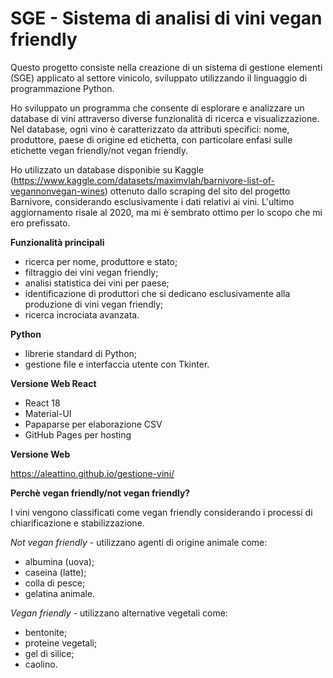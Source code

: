 # SGE - Sistema di analisi di vini vegan friendly
Questo progetto consiste nella creazione di un sistema di gestione elementi (SGE) applicato al settore vinicolo, sviluppato utilizzando il linguaggio di programmazione Python.

Ho sviluppato un programma che consente di esplorare e analizzare un database di vini attraverso diverse funzionalità di ricerca e visualizzazione. Nel database, ogni vino è caratterizzato da attributi specifici: nome, produttore, paese di origine ed etichetta, con particolare enfasi sulle etichette vegan friendly/not vegan friendly.

Ho utilizzato un database disponibie su Kaggle (https://www.kaggle.com/datasets/maximvlah/barnivore-list-of-vegannonvegan-wines) ottenuto dallo scraping del sito del progetto Barnivore, considerando esclusivamente i dati relativi ai vini. 
L'ultimo aggiornamento risale al 2020, ma mi è sembrato ottimo per lo scopo che mi ero prefissato.


**Funzionalità principali**

* ricerca per nome, produttore e stato;
* filtraggio dei vini vegan friendly;
* analisi statistica dei vini per paese;
* identificazione di produttori che si dedicano esclusivamente alla produzione di vini vegan friendly;
* ricerca incrociata avanzata.

**Python**

* librerie standard di Python;
* gestione file e interfaccia utente con Tkinter.


**Versione Web React**

* React 18
* Material-UI
* Papaparse per elaborazione CSV
* GitHub Pages per hosting


**Versione Web**

https://aleattino.github.io/gestione-vini/

**Perchè vegan friendly/not vegan friendly?**

I vini vengono classificati come vegan friendly considerando i processi di chiarificazione e stabilizzazione.

*Not vegan friendly* - utilizzano agenti di origine animale come:

* albumina (uova);
* caseina (latte);
* colla di pesce;
* gelatina animale.


*Vegan friendly* - utilizzano alternative vegetali come:

* bentonite;
* proteine vegetali;
* gel di silice;
* caolino.

